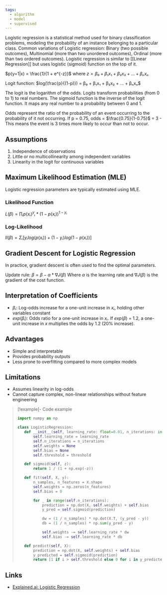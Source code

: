 ```yaml
---
tags:
  - algorithm
  - model
  - supervised
---
```

Logistic regression is a statistical method used for binary classification problems, modeling the probability of an instance belonging to a particular class. Common variations of Logistic regression: Binary (two possible outcomes), Multinomial (more than two unordered outcomes), Ordinal (more than two ordered outcomes).
Logistic regression is similar to [[Linear Regression]] but uses logistic (sigmoid) function on the top of it.

$p(y=1|x) = \frac{1}{1 + e^{-z}}$
where $z = β₀ + β₁x₁ + β₂x₂ + ... + βₙxₙ$

Logit function: $log(\frac{p}{(1-p)}) = β₀ + β₁x₁ + β₂x₂ + ... + βₙxₙ$

The logit is the logarithm of the odds. Logits transform probabilities (from 0 to 1) to real numbers. The sigmoid function is the inverse of the logit function. It maps any real number to a probability between 0 and 1.

Odds represent the ratio of the probability of an event occurring to the probability of it not occurring.
If p = 0.75, odds = $\frac{0.75}{1-0.75}$ = 3 - This means the event is 3 times more likely to occur than not to occur.

## Assumptions
1. Independence of observations
2. Little or no multicollinearity among independent variables
3. Linearity in the logit for continuous variables

## Maximum Likelihood Estimation (MLE)
Logistic regression parameters are typically estimated using MLE.

### Likelihood Function
$L(β) = ∏ᵢ p(xᵢ)^yᵢ * (1-p(xᵢ))^{1-yᵢ}$

### Log-Likelihood
$ll(β) = Σᵢ [yᵢ log(p(xᵢ)) + (1-yᵢ) log(1-p(xᵢ))]$

## Gradient Descent for Logistic Regression

In practice, gradient descent is often used to find the optimal parameters.

Update rule: $β = β - α * ∇J(β)$
Where $α$ is the learning rate and $∇J(β)$ is the gradient of the cost function.

## Interpretation of Coefficients
- $βᵢ$: Log-odds increase for a one-unit increase in $xᵢ$, holding other variables constant
- $exp(βᵢ)$: Odds ratio for a one-unit increase in $xᵢ$. If $exp(β)$ = 1.2, a one-unit increase in $x$ multiplies the odds by 1.2 (20% increase).

## Advantages
- Simple and interpretable
- Provides probability outputs
- Less prone to overfitting compared to more complex models

## Limitations
- Assumes linearity in log-odds
- Cannot capture complex, non-linear relationships without feature engineering

> [!example]- Code example
> ```python
>import numpy as np
>
>class LogisticRegression:
>    def __init__(self, learning_rate: float=0.01, n_iterations: int=1000, threshold: int=0.5):
>        self.learning_rate = learning_rate
>        self.n_iterations = n_iterations
>        self.weights = None
>        self.bias = None
>        self.threshold = threshold
>
>    def sigmoid(self, z):
>        return 1 / (1 + np.exp(-z))
>
>    def fit(self, X, y):
>        n_samples, n_features = X.shape
>        self.weights = np.zeros(n_features)
>        self.bias = 0
>
>        for _ in range(self.n_iterations):
>            prediction = np.dot(X, self.weights) + self.bias
>            y_pred = self.sigmoid(prediction)
>
>            dw = (1 / n_samples) * np.dot(X.T, (y_pred - y))
>            db = (1 / n_samples) * np.sum(y_pred - y)
>
>            self.weights -= self.learning_rate * dw
>            self.bias -= self.learning_rate * db
>
>    def predict(self, X):
>        prediction = np.dot(X, self.weights) + self.bias
>        y_predicted = self.sigmoid(prediction)
>        return [1 if i > self.threshold else 0 for i in y_predicted]
> ```

## Links
* [Explained.ai: Logistic Regression](https://mlu-explain.github.io/logistic-regression/)
